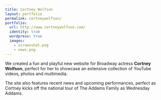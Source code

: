 ```yaml
---
title: Cortney Wolfson
layout: portfolio
permalink: cortneywolfson/
portfolio:
  url: http://www.cortneywolfson.com/
  identity: true
  wordpress: true
  images:
    - screenshot.png
    - news.png
---
```


We created a fun and playful new website for Broadway actress **Cortney Wolfson**, perfect for her to showcase an extensive collection of YouTube videos, photos and multimedia.

The site also features recent news and upcoming performances, perfect as Cortney kicks off the national tour of The Addams Family as Wednesday Addams.
